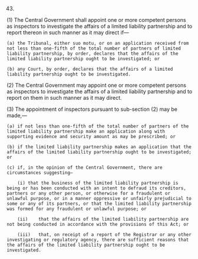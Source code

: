 43.
(1) The Central Government shall appoint one or more competent persons as inspectors to investigate the affairs of a limited liability partnership and to report thereon in such manner as it may direct if—

    (a)	the Tribunal, either suo motu, or on an application received from not less than one-fifth of the total number of partners of limited liability partnership, by order, declares that the affairs of the limited liability partnership ought to be investigated; or

    (b)	any Court, by order, declares that the affairs of a limited liability partnership ought to be investigated.

(2) The Central Government may appoint one or more competent persons as inspectors to investigate the affairs of a limited liability partnership and to report on them in such manner as it may direct.

(3) The appointment of inspectors pursuant to sub-section (2) may be made,—

    (a)	if not less than one-fifth of the total number of partners of the limited liability partnership make an application along with supporting evidence and security amount as may be prescribed; or

    (b)	if the limited liability partnership makes an application that the affairs of the limited liability partnership ought to be investigated; or

    (c)	if, in the opinion of the Central Government, there are circumstances suggesting—

        (i)	that the business of the limited liability partnership is being or has been conducted with an intent to defraud its creditors, partners or any other person, or otherwise for a fraudulent or unlawful purpose, or in a manner oppressive or unfairly prejudicial to some or any of its partners, or that the limited liability partnership was formed for any fraudulent or unlawful purpose; or

        (ii)	that the affairs of the limited liability partnership are not being conducted in accordance with the provisions of this Act; or

        (iii)	that, on receipt of a report of the Registrar or any other investigating or regulatory agency, there are sufficient reasons that the affairs of the limited liability partnership ought to be investigated.
